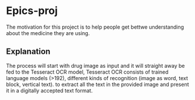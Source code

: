 # Epics-proj
The motivation for this project is to help people get bettwe understanding about the medicine they are using. 

## Explanation

The process will start with drug image as input and it will straight away be fed to the Tesseract OCR model, Tesseract OCR consists of trained language models (>192), different kinds of recognition (image as word, text block, vertical text). to extract all the text in the provided image and present it in a digitally accepted text format. 
